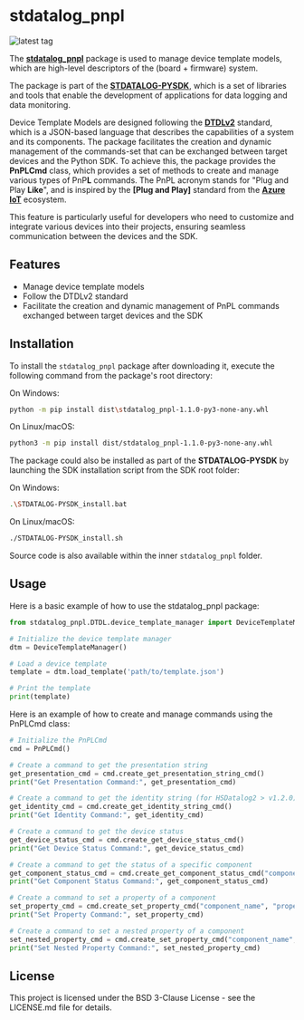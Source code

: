 # stdatalog_pnpl

![latest tag](https://img.shields.io/github/v/tag/STMicroelectronics/stdatalog_pnpl.svg?color=brightgreen)

The **[stdatalog_pnpl](https://github.com/STMicroelectronics/stdatalog_pnpl)** package is used to manage device template models, which are high-level descriptors of the (board + firmware) system.

The package is part of the **[STDATALOG-PYSDK](https://github.com/STMicroelectronics/stdatalog-pysdk)**, which is a set of libraries and tools that enable the development of applications for data logging and data monitoring.

Device Template Models are designed following the **[DTDLv2](https://github.com/Azure/opendigitaltwins-dtdl/blob/master/DTDL/v2/DTDL.v2.md)** standard, which is a JSON-based language that describes the capabilities of a system and its components.
The package facilitates the creation and dynamic management of the commands-set that can be exchanged between target devices and the Python SDK.
To achieve this, the package provides the **PnPLCmd** class, which provides a set of methods to create and manage various types of PnP**L** commands.
The PnPL acronym stands for "Plug and Play **Like**", and is inspired by the **[Plug and Play]** standard from the **[Azure IoT](https://docs.microsoft.com/en-us/azure/iot-pnp/overview-iot-plug-and-play)** ecosystem.

This feature is particularly useful for developers who need to customize and integrate various devices into their projects, ensuring seamless communication between the devices and the SDK.

## Features

- Manage device template models
- Follow the DTDLv2 standard
- Facilitate the creation and dynamic management of PnPL commands exchanged between target devices and the SDK

## Installation

To install the `stdatalog_pnpl` package after downloading it, execute the following command from the package's root directory:

On Windows:
```sh
python -m pip install dist\stdatalog_pnpl-1.1.0-py3-none-any.whl
```

On Linux/macOS:
```sh
python3 -m pip install dist/stdatalog_pnpl-1.1.0-py3-none-any.whl
```

The package could also be installed as part of the **STDATALOG-PYSDK** by launching the SDK installation script from the SDK root folder:

On Windows:
```sh
.\STDATALOG-PYSDK_install.bat
```

On Linux/macOS:
```sh
./STDATALOG-PYSDK_install.sh
```

Source code is also available within the inner `stdatalog_pnpl` folder.

## Usage
Here is a basic example of how to use the stdatalog_pnpl package:

```python
from stdatalog_pnpl.DTDL.device_template_manager import DeviceTemplateManager

# Initialize the device template manager
dtm = DeviceTemplateManager()

# Load a device template
template = dtm.load_template('path/to/template.json')

# Print the template
print(template)
```
Here is an example of how to create and manage commands using the PnPLCmd class:

```python
# Initialize the PnPLCmd
cmd = PnPLCmd()

# Create a command to get the presentation string
get_presentation_cmd = cmd.create_get_presentation_string_cmd()
print("Get Presentation Command:", get_presentation_cmd)

# Create a command to get the identity string (for HSDatalog2 > v1.2.0)
get_identity_cmd = cmd.create_get_identity_string_cmd()
print("Get Identity Command:", get_identity_cmd)

# Create a command to get the device status
get_device_status_cmd = cmd.create_get_device_status_cmd()
print("Get Device Status Command:", get_device_status_cmd)

# Create a command to get the status of a specific component
get_component_status_cmd = cmd.create_get_component_status_cmd("component_name")
print("Get Component Status Command:", get_component_status_cmd)

# Create a command to set a property of a component
set_property_cmd = cmd.create_set_property_cmd("component_name", "property_name", "property_value")
print("Set Property Command:", set_property_cmd)

# Create a command to set a nested property of a component
set_nested_property_cmd = cmd.create_set_property_cmd("component_name", ["nested", "property", "name"], "property_value")
print("Set Nested Property Command:", set_nested_property_cmd)
```

## License
This project is licensed under the BSD 3-Clause License - see the LICENSE.md file for details.